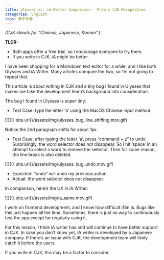 ```yaml
---
title: Ulysses vs. iA Writer Comparison - From a CJK Perspective
categories: English
tags: 新手作者
---
```


*(CJK stands for “Chinese, Japanese, Korean”.)*

**TLDR:**

- Both apps offer a free trial, so I encourage everyone to try them.
- If you write in CJK, iA might be better.


I have been shopping for a Markdown text editor for a while, and I like both Ulysses and iA Writer. Many articles compare the two, so I’m not going to repeat that.

This article is about writing in CJK and a tiny bug I found in Ulysses that makes me take the development team’s background into consideration.<!--more-->

The bug I found in Ulysses is super tiny:

- Test Case: type the letter ‘a’ using the MacOS Chinese input method.

![]({{ site.url}}/assets/img/ulysses_bug_line_shifting.mov.gif)

Notice the 2nd paragraph shifts for about 1px.

- Test Case: after typing the letter ‘a’, press “command + z” to undo. Surprisingly, the word selector does not disappear. So I hit ‘space’ in an attempt to select a word to remove the selector. Then for some reason, the line break is also deleted.

![]({{ site.url}}/assets/img/ulysses_bug_undo.mov.gif)

  - Expected: “undo” will undo my previous action.
  - Actual: the word selector does not disappear.

In comparison, here’s the UX in iA Writer:

![]({{ site.url}}/assets/img/ia_same.mov.gif)

I work on frontend development, and I know how difficult i18n is. Bugs like this just happen all the time. Sometimes, there is just no way to continuously test the app except for regularly using it.

For this reason, I think iA writer has and will continue to have better support in CJK. In case you don’t know yet, iA writer is developed by a Japanese company. If there’s an issue with CJK, the development team will likely catch it before the users.

If you write in CJK, this may be a factor to consider.